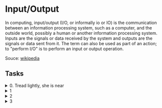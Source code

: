 # Input/Output

In computing, input/output (I/O, or informally io or IO) is the communication between an information processing system, such as a computer, and the outside world, possibly a human or another information processing system. Inputs are the signals or data received by the system and outputs are the signals or data sent from it. The term can also be used as part of an action; to "perform I/O" is to perform an input or output operation.

Souce: [wikipedia](https://en.wikipedia.org/wiki/Input/output)

## Tasks

<details><summary>0. Tread lightly, she is near</summary>
<p>Write a function that reads a text file and prints it to the POSIX standard output.</p>
<p>* Prototype: ssize_t read_textfile(const char *filename, size_t letters);</p>
<p>* where letters is the number of letters it should read and print</p>
<p>* returns the actual number of letters it could read and print</p>
<p>* if the file can not be opened or read, return 0</p>
<p>* if filename is NULL return 0</p>
<p>* if write fails or does not write the expected amount of bytes, return 0</p>
</details>

<details><summary>1</summary>
</details>
<details><summary>2</summary>
</details>
<details><summary>3</summary>
</details>